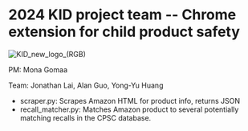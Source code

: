 # 2024 KID project team -- Chrome extension for child product safety
![KID_new_logo_(RGB)](https://github.com/yongssh/disc-kid/assets/115194864/46d659da-c82f-4afe-bf49-22f5030900d1)

PM: Mona Gomaa <br />

Team: Jonathan Lai, Alan Guo, Yong-Yu Huang <br />

- scraper.py: Scrapes Amazon HTML for product info, returns JSON
- recall_matcher.py: Matches Amazon product to several potentially matching recalls in the CPSC database.

  
